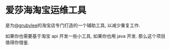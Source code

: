 爱莎海淘宝运维工具
=============

是为[@grubylee](http://weibo.com/u/2076895915)的淘宝店专门打造的一个辅助工具, 以减少重复工作.

如果你也需要基于淘宝 api 开发一些小工具, 如果你也用 java 开发. 那么这个项目值得你借鉴.
